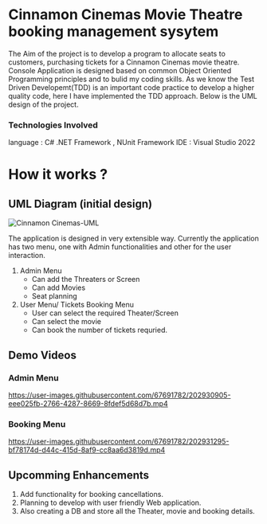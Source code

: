 ﻿# Cinnamon Cinemas Movie Theatre booking management sysytem

The Aim of the project is to develop a program to allocate seats to customers, purchasing tickets for a Cinnamon Cinemas movie theatre. Console Application is designed based on common Object Oriented Programming principles and to bulid my coding skills. As we know the Test Driven Developemt(TDD) is an important code practice to develop a higher quality code, here I have implemented the TDD approach.
Below is the UML design of the project.

### Technologies Involved
language : C# .NET Framework , NUnit Framework
IDE      : Visual Studio 2022
# How it works ?
## UML Diagram (initial design)
![Cinnamon Cinemas-UML](https://user-images.githubusercontent.com/67691782/202930132-0e17a6d7-ed1b-4102-88c1-f13239d789ad.svg)

The application is designed in very extensible way.
Currently the application has two menu, one with Admin functionalities and other for the user interaction.
1. Admin Menu
    * Can add the Threaters or Screen
    * Can add Movies
    * Seat planning
2. User Menu/ Tickets Booking Menu
    * User can select the required Theater/Screen
    * Can select the movie
    * Can book the number of tickets requried.
    
## Demo Videos
   ### Admin Menu
https://user-images.githubusercontent.com/67691782/202930905-eee025fb-2766-4287-8669-8fdef5d68d7b.mp4

   ### Booking Menu
https://user-images.githubusercontent.com/67691782/202931295-bf78174d-d44c-415d-8af9-cc8aa6d3819d.mp4


## Upcomming Enhancements
1. Add functionality for booking cancellations.
2. Planning to develop with user friendly Web application.
3. Also creating a DB and store all the Theater, movie and booking details.
